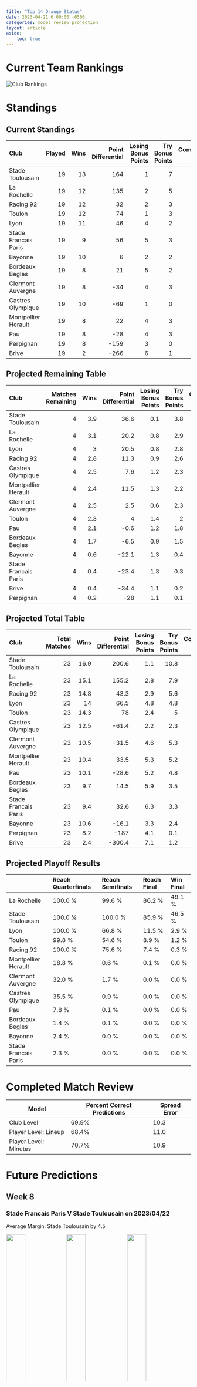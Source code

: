 ```yaml
---  
title: "Top 14 Orange Status"  
date: 2023-04-21 6:00:00 -0500  
categories: model review projection  
layout: article  
aside:  
    toc: true  
---
```

# Current Team Rankings


![Club Rankings](plots/rankings_Top-14-Orange-2022.png)
# Standings

## Current Standings


| Club                 |   Played |   Wins |   Point Differential |   Losing Bonus Points |   Try Bonus Points |   Competition Points |
|:---------------------|---------:|-------:|---------------------:|----------------------:|-------------------:|---------------------:|
| Stade Toulousain     |       19 |     13 |                  164 |                     1 |                  7 |                   62 |
| La Rochelle          |       19 |     12 |                  135 |                     2 |                  5 |                   55 |
| Racing 92            |       19 |     12 |                   32 |                     2 |                  3 |                   53 |
| Toulon               |       19 |     12 |                   74 |                     1 |                  3 |                   52 |
| Lyon                 |       19 |     11 |                   46 |                     4 |                  2 |                   50 |
| Stade Francais Paris |       19 |      9 |                   56 |                     5 |                  3 |                   46 |
| Bayonne              |       19 |     10 |                    6 |                     2 |                  2 |                   44 |
| Bordeaux Begles      |       19 |      8 |                   21 |                     5 |                  2 |                   41 |
| Clermont Auvergne    |       19 |      8 |                  -34 |                     4 |                  3 |                   41 |
| Castres Olympique    |       19 |     10 |                  -69 |                     1 |                  0 |                   41 |
| Montpellier Herault  |       19 |      8 |                   22 |                     4 |                  3 |                   39 |
| Pau                  |       19 |      8 |                  -28 |                     4 |                  3 |                   39 |
| Perpignan            |       19 |      8 |                 -159 |                     3 |                  0 |                   35 |
| Brive                |       19 |      2 |                 -266 |                     6 |                  1 |                   15 |



## Projected Remaining Table


| Club                 |   Matches Remaining |   Wins |   Point Differential |   Losing Bonus Points |   Try Bonus Points |   Competition Points |
|:---------------------|--------------------:|-------:|---------------------:|----------------------:|-------------------:|---------------------:|
| Stade Toulousain     |                   4 |    3.9 |                 36.6 |                   0.1 |                3.8 |                 19.5 |
| La Rochelle          |                   4 |    3.1 |                 20.2 |                   0.8 |                2.9 |                 16.2 |
| Lyon                 |                   4 |    3   |                 20.5 |                   0.8 |                2.8 |                 15.6 |
| Racing 92            |                   4 |    2.8 |                 11.3 |                   0.9 |                2.6 |                 14.7 |
| Castres Olympique    |                   4 |    2.5 |                  7.6 |                   1.2 |                2.3 |                 13.5 |
| Montpellier Herault  |                   4 |    2.4 |                 11.5 |                   1.3 |                2.2 |                 13.3 |
| Clermont Auvergne    |                   4 |    2.5 |                  2.5 |                   0.6 |                2.3 |                 12.9 |
| Toulon               |                   4 |    2.3 |                  4   |                   1.4 |                2   |                 12.6 |
| Pau                  |                   4 |    2.1 |                 -0.6 |                   1.2 |                1.8 |                 11.5 |
| Bordeaux Begles      |                   4 |    1.7 |                 -6.5 |                   0.9 |                1.5 |                  9.1 |
| Bayonne              |                   4 |    0.6 |                -22.1 |                   1.3 |                0.4 |                  4   |
| Stade Francais Paris |                   4 |    0.4 |                -23.4 |                   1.3 |                0.3 |                  3.4 |
| Brive                |                   4 |    0.4 |                -34.4 |                   1.1 |                0.2 |                  2.8 |
| Perpignan            |                   4 |    0.2 |                -28   |                   1.1 |                0.1 |                  2   |



## Projected Total Table


| Club                 |   Total Matches |   Wins |   Point Differential |   Losing Bonus Points |   Try Bonus Points |   Competition Points |
|:---------------------|----------------:|-------:|---------------------:|----------------------:|-------------------:|---------------------:|
| Stade Toulousain     |              23 |   16.9 |                200.6 |                   1.1 |               10.8 |                 81.5 |
| La Rochelle          |              23 |   15.1 |                155.2 |                   2.8 |                7.9 |                 71.2 |
| Racing 92            |              23 |   14.8 |                 43.3 |                   2.9 |                5.6 |                 67.7 |
| Lyon                 |              23 |   14   |                 66.5 |                   4.8 |                4.8 |                 65.6 |
| Toulon               |              23 |   14.3 |                 78   |                   2.4 |                5   |                 64.6 |
| Castres Olympique    |              23 |   12.5 |                -61.4 |                   2.2 |                2.3 |                 54.5 |
| Clermont Auvergne    |              23 |   10.5 |                -31.5 |                   4.6 |                5.3 |                 53.9 |
| Montpellier Herault  |              23 |   10.4 |                 33.5 |                   5.3 |                5.2 |                 52.3 |
| Pau                  |              23 |   10.1 |                -28.6 |                   5.2 |                4.8 |                 50.5 |
| Bordeaux Begles      |              23 |    9.7 |                 14.5 |                   5.9 |                3.5 |                 50.1 |
| Stade Francais Paris |              23 |    9.4 |                 32.6 |                   6.3 |                3.3 |                 49.4 |
| Bayonne              |              23 |   10.6 |                -16.1 |                   3.3 |                2.4 |                 48   |
| Perpignan            |              23 |    8.2 |               -187   |                   4.1 |                0.1 |                 37   |
| Brive                |              23 |    2.4 |               -300.4 |                   7.1 |                1.2 |                 17.8 |



## Projected Playoff Results


|                      | Reach Quarterfinals   | Reach Semifinals   | Reach Final   | Win Final   |
|:---------------------|:----------------------|:-------------------|:--------------|:------------|
| La Rochelle          | 100.0 %               | 99.6 %             | 86.2 %        | 49.1 %      |
| Stade Toulousain     | 100.0 %               | 100.0 %            | 85.9 %        | 46.5 %      |
| Lyon                 | 100.0 %               | 66.8 %             | 11.5 %        | 2.9 %       |
| Toulon               | 99.8 %                | 54.6 %             | 8.9 %         | 1.2 %       |
| Racing 92            | 100.0 %               | 75.6 %             | 7.4 %         | 0.3 %       |
| Montpellier Herault  | 18.8 %                | 0.6 %              | 0.1 %         | 0.0 %       |
| Clermont Auvergne    | 32.0 %                | 1.7 %              | 0.0 %         | 0.0 %       |
| Castres Olympique    | 35.5 %                | 0.9 %              | 0.0 %         | 0.0 %       |
| Pau                  | 7.8 %                 | 0.1 %              | 0.0 %         | 0.0 %       |
| Bordeaux Begles      | 1.4 %                 | 0.1 %              | 0.0 %         | 0.0 %       |
| Bayonne              | 2.4 %                 | 0.0 %              | 0.0 %         | 0.0 %       |
| Stade Francais Paris | 2.3 %                 | 0.0 %              | 0.0 %         | 0.0 %       |



# Completed Match Review


| Model | Percent Correct Predictions | Spread Error |
| ------ | ------ | ------ |
| Club Level | 69.9% | 10.3 |
| Player Level: Lineup | 68.4% | 11.0 |
| Player Level: Minutes | 70.7% | 10.9 |


# Future Predictions

## Week 8

### Stade Francais Paris V Stade Toulousain on 2023/04/22


Average Margin: Stade Toulousain by 4.5

<p float="left">
<img src="plots/performances_Stade Francais Paris_V_Stade Toulousain_8.png" width="32%" />
<img src="plots/resultbar_Stade Francais Paris_V_Stade Toulousain_8.png" width="32%" />
<img src="plots/spreads_Stade Francais Paris_V_Stade Toulousain_8.png" width="32%" />
</p>

### Perpignan V Racing 92 on 2023/04/22


Average Margin: Racing 92 by 3.2

<p float="left">
<img src="plots/performances_Perpignan_V_Racing 92_8.png" width="32%" />
<img src="plots/resultbar_Perpignan_V_Racing 92_8.png" width="32%" />
<img src="plots/spreads_Perpignan_V_Racing 92_8.png" width="32%" />
</p>

### Castres Olympique V Toulon on 2023/04/22


Average Margin: Toulon by 0.4

<p float="left">
<img src="plots/performances_Castres Olympique_V_Toulon_8.png" width="32%" />
<img src="plots/resultbar_Castres Olympique_V_Toulon_8.png" width="32%" />
<img src="plots/spreads_Castres Olympique_V_Toulon_8.png" width="32%" />
</p>

### Brive V Pau on 2023/04/22


Average Margin: Pau by 2.5

<p float="left">
<img src="plots/performances_Brive_V_Pau_8.png" width="32%" />
<img src="plots/resultbar_Brive_V_Pau_8.png" width="32%" />
<img src="plots/spreads_Brive_V_Pau_8.png" width="32%" />
</p>

### Bayonne V Montpellier Herault on 2023/04/22


Average Margin: Montpellier Herault by 1.7

<p float="left">
<img src="plots/performances_Bayonne_V_Montpellier Herault_8.png" width="32%" />
<img src="plots/resultbar_Bayonne_V_Montpellier Herault_8.png" width="32%" />
<img src="plots/spreads_Bayonne_V_Montpellier Herault_8.png" width="32%" />
</p>

### La Rochelle V Clermont Auvergne on 2023/04/22


Average Margin: La Rochelle by 8.3

<p float="left">
<img src="plots/performances_La Rochelle_V_Clermont Auvergne_8.png" width="32%" />
<img src="plots/resultbar_La Rochelle_V_Clermont Auvergne_8.png" width="32%" />
<img src="plots/spreads_La Rochelle_V_Clermont Auvergne_8.png" width="32%" />
</p>

### Bordeaux Begles V Lyon on 2023/04/23


Average Margin: Bordeaux Begles by 1.4

<p float="left">
<img src="plots/performances_Bordeaux Begles_V_Lyon_8.png" width="32%" />
<img src="plots/resultbar_Bordeaux Begles_V_Lyon_8.png" width="32%" />
<img src="plots/spreads_Bordeaux Begles_V_Lyon_8.png" width="32%" />
</p>

## Week 9

### Pau V Castres Olympique on 2023/05/06


Average Margin: Pau by 2.3

<p float="left">
<img src="plots/performances_Pau_V_Castres Olympique_9.png" width="32%" />
<img src="plots/resultbar_Pau_V_Castres Olympique_9.png" width="32%" />
<img src="plots/spreads_Pau_V_Castres Olympique_9.png" width="32%" />
</p>

### Montpellier Herault V Brive on 2023/05/06


Average Margin: Montpellier Herault by 12.1

<p float="left">
<img src="plots/performances_Montpellier Herault_V_Brive_9.png" width="32%" />
<img src="plots/resultbar_Montpellier Herault_V_Brive_9.png" width="32%" />
<img src="plots/spreads_Montpellier Herault_V_Brive_9.png" width="32%" />
</p>

### Racing 92 V Bayonne on 2023/05/06


Average Margin: Racing 92 by 9.1

<p float="left">
<img src="plots/performances_Racing 92_V_Bayonne_9.png" width="32%" />
<img src="plots/resultbar_Racing 92_V_Bayonne_9.png" width="32%" />
<img src="plots/spreads_Racing 92_V_Bayonne_9.png" width="32%" />
</p>

### Lyon V Perpignan on 2023/05/06


Average Margin: Lyon by 10.8

<p float="left">
<img src="plots/performances_Lyon_V_Perpignan_9.png" width="32%" />
<img src="plots/resultbar_Lyon_V_Perpignan_9.png" width="32%" />
<img src="plots/spreads_Lyon_V_Perpignan_9.png" width="32%" />
</p>

### Clermont Auvergne V Stade Francais Paris on 2023/05/06


Average Margin: Clermont Auvergne by 6.6

<p float="left">
<img src="plots/performances_Clermont Auvergne_V_Stade Francais Paris_9.png" width="32%" />
<img src="plots/resultbar_Clermont Auvergne_V_Stade Francais Paris_9.png" width="32%" />
<img src="plots/spreads_Clermont Auvergne_V_Stade Francais Paris_9.png" width="32%" />
</p>

### Stade Toulousain V Bordeaux Begles on 2023/05/06


Average Margin: Stade Toulousain by 8.5

<p float="left">
<img src="plots/performances_Stade Toulousain_V_Bordeaux Begles_9.png" width="32%" />
<img src="plots/resultbar_Stade Toulousain_V_Bordeaux Begles_9.png" width="32%" />
<img src="plots/spreads_Stade Toulousain_V_Bordeaux Begles_9.png" width="32%" />
</p>

### Toulon V La Rochelle on 2023/05/06


Average Margin: Toulon by 0.4

<p float="left">
<img src="plots/performances_Toulon_V_La Rochelle_9.png" width="32%" />
<img src="plots/resultbar_Toulon_V_La Rochelle_9.png" width="32%" />
<img src="plots/spreads_Toulon_V_La Rochelle_9.png" width="32%" />
</p>

## Week 10

### Bayonne V Clermont Auvergne on 2023/05/13


Average Margin: Clermont Auvergne by 1.7

<p float="left">
<img src="plots/performances_Bayonne_V_Clermont Auvergne_10.png" width="32%" />
<img src="plots/resultbar_Bayonne_V_Clermont Auvergne_10.png" width="32%" />
<img src="plots/spreads_Bayonne_V_Clermont Auvergne_10.png" width="32%" />
</p>

### Perpignan V Stade Toulousain on 2023/05/13


Average Margin: Stade Toulousain by 7.3

<p float="left">
<img src="plots/performances_Perpignan_V_Stade Toulousain_10.png" width="32%" />
<img src="plots/resultbar_Perpignan_V_Stade Toulousain_10.png" width="32%" />
<img src="plots/spreads_Perpignan_V_Stade Toulousain_10.png" width="32%" />
</p>

### Bordeaux Begles V Pau on 2023/05/13


Average Margin: Bordeaux Begles by 5.9

<p float="left">
<img src="plots/performances_Bordeaux Begles_V_Pau_10.png" width="32%" />
<img src="plots/resultbar_Bordeaux Begles_V_Pau_10.png" width="32%" />
<img src="plots/spreads_Bordeaux Begles_V_Pau_10.png" width="32%" />
</p>

### Racing 92 V Toulon on 2023/05/13


Average Margin: Racing 92 by 2.2

<p float="left">
<img src="plots/performances_Racing 92_V_Toulon_10.png" width="32%" />
<img src="plots/resultbar_Racing 92_V_Toulon_10.png" width="32%" />
<img src="plots/spreads_Racing 92_V_Toulon_10.png" width="32%" />
</p>

### Montpellier Herault V La Rochelle on 2023/05/13


Average Margin: La Rochelle by 1.4

<p float="left">
<img src="plots/performances_Montpellier Herault_V_La Rochelle_10.png" width="32%" />
<img src="plots/resultbar_Montpellier Herault_V_La Rochelle_10.png" width="32%" />
<img src="plots/spreads_Montpellier Herault_V_La Rochelle_10.png" width="32%" />
</p>

### Brive V Castres Olympique on 2023/05/13


Average Margin: Castres Olympique by 3.4

<p float="left">
<img src="plots/performances_Brive_V_Castres Olympique_10.png" width="32%" />
<img src="plots/resultbar_Brive_V_Castres Olympique_10.png" width="32%" />
<img src="plots/spreads_Brive_V_Castres Olympique_10.png" width="32%" />
</p>

### Stade Francais Paris V Lyon on 2023/05/13


Average Margin: Lyon by 1.4

<p float="left">
<img src="plots/performances_Stade Francais Paris_V_Lyon_10.png" width="32%" />
<img src="plots/resultbar_Stade Francais Paris_V_Lyon_10.png" width="32%" />
<img src="plots/spreads_Stade Francais Paris_V_Lyon_10.png" width="32%" />
</p>

## Week 11

### La Rochelle V Stade Francais Paris on 2023/05/27


Average Margin: La Rochelle by 11.3

<p float="left">
<img src="plots/performances_La Rochelle_V_Stade Francais Paris_11.png" width="32%" />
<img src="plots/resultbar_La Rochelle_V_Stade Francais Paris_11.png" width="32%" />
<img src="plots/spreads_La Rochelle_V_Stade Francais Paris_11.png" width="32%" />
</p>

### Pau V Montpellier Herault on 2023/05/27


Average Margin: Pau by 0.5

<p float="left">
<img src="plots/performances_Pau_V_Montpellier Herault_11.png" width="32%" />
<img src="plots/resultbar_Pau_V_Montpellier Herault_11.png" width="32%" />
<img src="plots/spreads_Pau_V_Montpellier Herault_11.png" width="32%" />
</p>

### Toulon V Bordeaux Begles on 2023/05/27


Average Margin: Toulon by 5.6

<p float="left">
<img src="plots/performances_Toulon_V_Bordeaux Begles_11.png" width="32%" />
<img src="plots/resultbar_Toulon_V_Bordeaux Begles_11.png" width="32%" />
<img src="plots/spreads_Toulon_V_Bordeaux Begles_11.png" width="32%" />
</p>

### Castres Olympique V Perpignan on 2023/05/27


Average Margin: Castres Olympique by 7.2

<p float="left">
<img src="plots/performances_Castres Olympique_V_Perpignan_11.png" width="32%" />
<img src="plots/resultbar_Castres Olympique_V_Perpignan_11.png" width="32%" />
<img src="plots/spreads_Castres Olympique_V_Perpignan_11.png" width="32%" />
</p>

### Clermont Auvergne V Racing 92 on 2023/05/27


Average Margin: Clermont Auvergne by 2.7

<p float="left">
<img src="plots/performances_Clermont Auvergne_V_Racing 92_11.png" width="32%" />
<img src="plots/resultbar_Clermont Auvergne_V_Racing 92_11.png" width="32%" />
<img src="plots/spreads_Clermont Auvergne_V_Racing 92_11.png" width="32%" />
</p>

### Lyon V Bayonne on 2023/05/27


Average Margin: Lyon by 10.1

<p float="left">
<img src="plots/performances_Lyon_V_Bayonne_11.png" width="32%" />
<img src="plots/resultbar_Lyon_V_Bayonne_11.png" width="32%" />
<img src="plots/spreads_Lyon_V_Bayonne_11.png" width="32%" />
</p>

### Stade Toulousain V Brive on 2023/05/27


Average Margin: Stade Toulousain by 16.9

<p float="left">
<img src="plots/performances_Stade Toulousain_V_Brive_11.png" width="32%" />
<img src="plots/resultbar_Stade Toulousain_V_Brive_11.png" width="32%" />
<img src="plots/spreads_Stade Toulousain_V_Brive_11.png" width="32%" />
</p>
